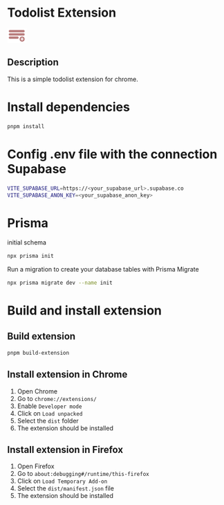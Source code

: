 # Todolist Extension

<img src="./public/icon48.png" alt="todolist extension icon" width="45" height="34">

## Description

This is a simple todolist extension for chrome.

# Install dependencies

```bash
pnpm install
```

# Config .env file with the connection Supabase

```bash
VITE_SUPABASE_URL=https://<your_supabase_url>.supabase.co
VITE_SUPABASE_ANON_KEY=<your_supabase_anon_key>
```

# Prisma 

initial schema

```bash
npx prisma init
```
Run a migration to create your database tables with Prisma Migrate

```bash
npx prisma migrate dev --name init
```

# Build and install extension

## Build extension

```bash
pnpm build-extension
```
## Install extension in Chrome

1. Open Chrome
1. Go to `chrome://extensions/`
2. Enable `Developer mode`
3. Click on `Load unpacked`
4. Select the `dist` folder
5. The extension should be installed

## Install extension in Firefox

1. Open Firefox
2. Go to `about:debugging#/runtime/this-firefox`
3. Click on `Load Temporary Add-on`
4. Select the `dist/manifest.json` file
5. The extension should be installed
